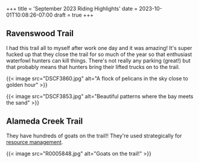 +++
title = 'September 2023 Riding Highlights'
date = 2023-10-01T10:08:26-07:00
draft = true
+++

## Ravenswood Trail

I had this trail all to myself after work one day and it was amazing!
It's super fucked up that they close the trail for so much of the year so that enthusiast waterfowl hunters can kill things.
There's not really any parking (great!) but that probably means that hunters bring their lifted trucks on to the trail.

{{< image src="DSCF3860.jpg" alt="A flock of pelicans in the sky close to golden hour" >}}

{{< image src="DSCF3853.jpg" alt="Beautiful patterns where the bay meets the sand" >}}

## Alameda Creek Trail

They have hundreds of goats on the trail!! They're used strategically for [resource management](https://www.ebparks.org/natural-resources/grazing).

{{< image src="R0005848.jpg" alt="Goats on the trail!" >}}
